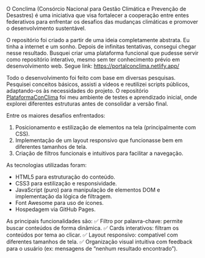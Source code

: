O Conclima (Consórcio Nacional para Gestão Climática e Prevenção de Desastres) é uma iniciativa que visa fortalecer a cooperação entre entes federativos para enfrentar os desafios das mudanças climáticas e promover o desenvolvimento sustentável.

O repositório foi criado a partir de uma ideia completamente abstrata. Eu tinha a internet e um sonho.
Depois de infinitas tentativas, consegui chegar nesse resultado. 
Busquei criar uma plataforma funcional que pudesse servir como repositório interativo, mesmo sem ter conhecimento prévio em desenvolvimento web. 
Segue link: https://portalconclima.netlify.app/

Todo o desenvolvimento foi feito com base em diversas pesquisas.
Pesquisei conceitos básicos, assisti a vídeos e reutilizei scripts públicos, adaptando-os às necessidades do projeto. 
O repositório [PlataformaConClima](https://github.com/maricoxta/plataformaconclima) foi meu ambiente de testes e aprendizado inicial, onde explorei diferentes estruturas antes de consolidar a versão final.

Entre os maiores desafios enfrentados:
1) Posicionamento e estilização de elementos na tela (principalmente com CSS).
2) Implementação de um layout responsivo que funcionasse bem em diferentes tamanhos de tela.
3) Criação de filtros funcionais e intuitivos para facilitar a navegação.

As tecnologias utilizadas foram: 
- HTML5 para estruturação do conteúdo.
- CSS3 para estilização e responsividade.
- JavaScript (puro) para manipulação de elementos DOM e implementação da lógica de filtragem.
- Font Awesome para uso de ícones.
- Hospedagem via GitHub Pages.

As principais funcionalidades são:
✅ Filtro por palavra-chave: permite buscar conteúdos de forma dinâmica.
✅ Cards interativos: filtram os conteúdos por tema ao clicar.
✅ Layout responsivo: compatível com diferentes tamanhos de tela.
✅ Organização visual intuitiva com feedback para o usuário (ex: mensagens de “nenhum resultado encontrado”).
